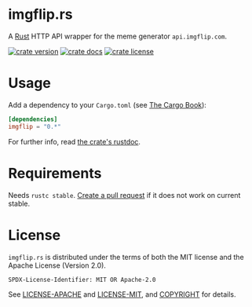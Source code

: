 [//]: # (README)

imgflip.rs
==========

A [Rust](https://www.rust-lang.org/) HTTP API wrapper for the meme generator `api.imgflip.com`.

[![crate version](https://img.shields.io/crates/v/imgflip)](https://crates.io/crates/imgflip)
[![crate docs](https://docs.rs/imgflip/badge.svg)](https://docs.rs/imgflip)
[![crate license](https://img.shields.io/crates/l/imgflip)](https://github.com/robo9k/imgflip.rs/blob/master/COPYRIGHT)

# Usage

Add a dependency to your `Cargo.toml` (see [The Cargo Book](https://doc.rust-lang.org/cargo/guide/dependencies.html#adding-a-dependency)):

```toml
[dependencies]
imgflip = "0.*"
```

For further info, read [the crate's rustdoc](https://docs.rs/imgflip).

# Requirements

Needs `rustc stable`. [Create a pull request](https://github.com/robo9k/imgflip.rs/compare) if it does not work on current stable.

# License

`imgflip.rs` is distributed under the terms of both the MIT license and the Apache License (Version 2.0).

`SPDX-License-Identifier: MIT OR Apache-2.0`

See [LICENSE-APACHE](LICENSE-APACHE) and [LICENSE-MIT](LICENSE-MIT), and [COPYRIGHT](COPYRIGHT) for details.